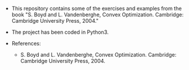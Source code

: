  - This repository contains some of the exercises and examples from the book "S. Boyd and L. Vandenberghe, Convex Optimization. Cambridge: Cambridge University Press, 2004."

 

- The project has been coded in Python3.




- References:

  - S. Boyd and L. Vandenberghe, Convex Optimization. Cambridge: Cambridge University Press, 2004.
